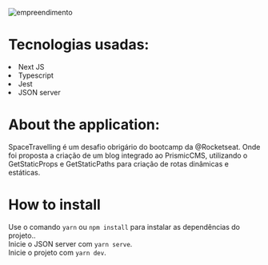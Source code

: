 ![empreendimento](https://user-images.githubusercontent.com/55575751/147603005-ff059d36-c765-4fb1-8be4-15a7b69bd654.gif)

<h1> Tecnologias usadas: </h1>

<li> Next JS </li>
<li> Typescript </li>
<li> Jest </li>
<li> JSON server </li>

<h1>About the application: </h1>

<p>

SpaceTravelling é um desafio obrigário do bootcamp da @Rocketseat. Onde foi proposta a criação de um blog integrado ao PrismicCMS, utilizando o GetStaticProps e GetStaticPaths para criação de rotas dinâmicas e estáticas.

</p>

<h1> How to install </h1>
<p>

Use o comando `yarn` ou `npm install` para instalar as dependências do projeto..<br/>
Inicie o JSON server com `yarn serve`.<br/>
Inicie o projeto com `yarn dev`.<br/>

</p>
